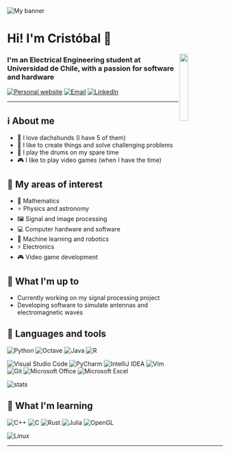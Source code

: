 <!-- Sources:
https://github.com/alexandresanlim/Badges4-README.md-Profile
https://github.com/Ileriayo/markdown-badges
https://github.com/anuraghazra/github-readme-stats
 -->

<!-- https://www.pinterest.cl/pin/856035841641281772/ -->
<img align="center" src="https://user-images.githubusercontent.com/58194113/145742223-fdf9dd40-9db5-4899-8472-7face0578f98.gif" alt="My banner">


# Hi! I'm Cristóbal :vulcan_salute:

<!-- https://hdqwalls.com/solar-system-minimalism-wallpaper -->
<img align="right" src="https://user-images.githubusercontent.com/58194113/145751939-38e7efd0-9d6e-4173-ace8-d254832d1621.png" width="20%">

### I'm an Electrical Engineering student at Universidad de Chile, with a passion for software and hardware

[![Personal website](https://img.shields.io/badge/website-000000?style=for-the-badge&logo=About.me&logoColor=white)](https://no-tengo-nombre.github.io/)
[![Email](https://img.shields.io/badge/Email-D14836?style=for-the-badge&logo=gmail&logoColor=white)](mailto:callendes.molina@gmail.com)
[![LinkedIn](https://img.shields.io/badge/LinkedIn-0077B5?style=for-the-badge&logo=linkedin&logoColor=white)](https://www.linkedin.com/in/cristobal-allendes-molina/)

---
## :information_source: About me
- :dog: I love dachshunds (I have 5 of them)
- :hammer: I like to create things and solve challenging problems
- :drum: I play the drums on my spare time
- :video_game: I like to play video games (when I have the time)

## :telescope: My areas of interest
- :abacus: Mathematics
- :star: Physics and astronomy
- :framed_picture: Signal and image processing
- :computer: Computer hardware and software
- :robot: Machine learning and robotics
- :zap: Electronics
- :video_game: Video game development

## :eyes: What I'm up to
- Currently working on my signal processing project
- Developing software to simulate antennas and electromagnetic waves

## :wrench: Languages and tools
![Python](https://img.shields.io/badge/python-3670A0?style=for-the-badge&logo=python&logoColor=ffdd54)
![Octave](https://img.shields.io/badge/OCTAVE-darkblue?style=for-the-badge&logo=octave&logoColor=fcd683)
![Java](https://img.shields.io/badge/java-%23ED8B00.svg?style=for-the-badge&logo=java&logoColor=white)
![R](https://img.shields.io/badge/r-%23276DC3.svg?style=for-the-badge&logo=r&logoColor=white)

![Visual Studio Code](https://img.shields.io/badge/VS%20Code-0078d7.svg?style=for-the-badge&logo=visual-studio-code&logoColor=white)
![PyCharm](https://img.shields.io/badge/pycharm-143?style=for-the-badge&logo=pycharm&logoColor=black&color=black&labelColor=green)
![IntelliJ IDEA](https://img.shields.io/badge/IntelliJIDEA-000000.svg?style=for-the-badge&logo=intellij-idea&logoColor=white)
![Vim](https://img.shields.io/badge/VIM-%2311AB00.svg?style=for-the-badge&logo=vim&logoColor=white)
![Git](https://img.shields.io/badge/git-%23F05033.svg?style=for-the-badge&logo=git&logoColor=white)
![Microsoft Office](https://img.shields.io/badge/MS_Office-D83B01?style=for-the-badge&logo=microsoft-office&logoColor=white)
![Microsoft Excel](https://img.shields.io/badge/MS_Excel-217346?style=for-the-badge&logo=microsoft-excel&logoColor=white)

![stats](https://github-readme-stats.vercel.app/api/top-langs/?username=No-tengo-nombre&layout=compact&text_color=718096&bg_color=ffffff00&hide_title=false&include_all_commits=true&count_private=true&hide_border=true&langs_count=10)

## :book: What I'm learning
![C++](https://img.shields.io/badge/c++-%2300599C.svg?style=for-the-badge&logo=c%2B%2B&logoColor=white)
![C](https://img.shields.io/badge/c-%2300599C.svg?style=for-the-badge&logo=c&logoColor=white)
![Rust](https://img.shields.io/badge/rust-%23000000.svg?style=for-the-badge&logo=rust&logoColor=white)
![Julia](https://img.shields.io/badge/-Julia-9558B2?style=for-the-badge&logo=julia&logoColor=white)
![OpenGL](https://img.shields.io/badge/OpenGL-%23FFFFFF.svg?style=for-the-badge&logo=opengl)

![Linux](https://img.shields.io/badge/Linux-FCC624?style=for-the-badge&logo=linux&logoColor=black)

---


